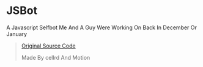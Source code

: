 # JSBot
A Javascript Selfbot Me And A Guy Were Working On Back In December Or January

> [Original Source Code](https://replit.com/@MannyCodes/Narv-Motion-selfbot?v=1)
> 
> Made By cellrd And Motion
